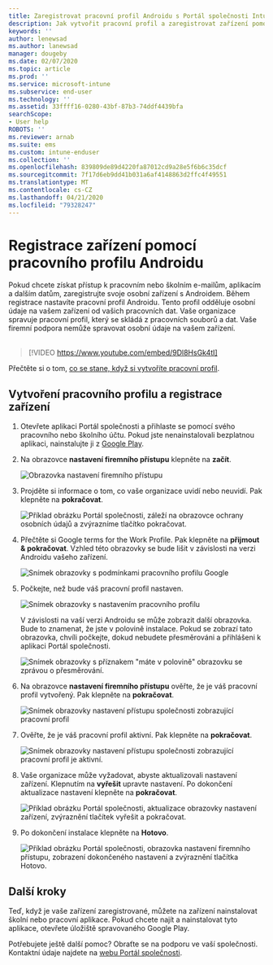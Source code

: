 ```yaml
---
title: Zaregistrovat pracovní profil Androidu s Portál společnosti Intune | Microsoft Docs
description: Jak vytvořit pracovní profil a zaregistrovat zařízení pomocí Portál společnosti Intune.
keywords: ''
author: lenewsad
ms.author: lanewsad
manager: dougeby
ms.date: 02/07/2020
ms.topic: article
ms.prod: ''
ms.service: microsoft-intune
ms.subservice: end-user
ms.technology: ''
ms.assetid: 33ffff16-0280-43bf-87b3-74ddf4439bfa
searchScope:
- User help
ROBOTS: ''
ms.reviewer: arnab
ms.suite: ems
ms.custom: intune-enduser
ms.collection: ''
ms.openlocfilehash: 839809de89d4220fa87012cd9a28e5f6b6c35dcf
ms.sourcegitcommit: 7f17d6eb9dd41b031a6af4148863d2ffc4f49551
ms.translationtype: MT
ms.contentlocale: cs-CZ
ms.lasthandoff: 04/21/2020
ms.locfileid: "79328247"
---
```

# <a name="enroll-device-with-android-work-profile"></a>Registrace zařízení pomocí pracovního profilu Androidu

Pokud chcete získat přístup k pracovním nebo školním e-mailům, aplikacím a dalším datům, zaregistrujte svoje osobní zařízení s Androidem. Během registrace nastavíte pracovní profil Androidu. Tento profil odděluje osobní údaje na vašem zařízení od vašich pracovních dat. Vaše organizace spravuje pracovní profil, který se skládá z pracovních souborů a dat. Vaše firemní podpora nemůže spravovat osobní údaje na vašem zařízení.  
</br>
> [!VIDEO https://www.youtube.com/embed/9Dl8HsGk4tI]

Přečtěte si o tom, [co se stane, když si vytvoříte pracovní profil](what-happens-when-you-create-a-work-profile-android.md).

## <a name="create-work-profile-and-enroll-device"></a>Vytvoření pracovního profilu a registrace zařízení

1. Otevřete aplikaci Portál společnosti a přihlaste se pomocí svého pracovního nebo školního účtu. Pokud jste nenainstalovali bezplatnou aplikaci, nainstalujte ji z [Google Play](https://play.google.com/store/apps/details?id=com.microsoft.windowsintune.companyportal).  

2. Na obrazovce **nastavení firemního přístupu** klepněte na **začít**.  

    ![Obrazovka nastavení firemního přístupu](./media/access-setup-work-profile-1911.png)  

3. Projděte si informace o tom, co vaše organizace uvidí nebo neuvidí. Pak klepněte na **pokračovat**. 

    ![Příklad obrázku Portál společnosti, záleží na obrazovce ochrany osobních údajů a zvýrazníme tlačítko pokračovat.](./media/android-privacy-screen-1911.png)  

4. Přečtěte si Google terms for the Work Profile. Pak klepněte na **přijmout & pokračovat**. Vzhled této obrazovky se bude lišit v závislosti na verzi Androidu vašeho zařízení. 

    ![Snímek obrazovky s podmínkami pracovního profilu Google](./media/android-wp-05-1908.png)  

5. Počkejte, než bude váš pracovní profil nastaven.  

    ![Snímek obrazovky s nastavením pracovního profilu](./media/android-wp-05a-1908.png)  

   V závislosti na vaší verzi Androidu se může zobrazit další obrazovka. Bude to znamenat, že jste v polovině instalace. Pokud se zobrazí tato obrazovka, chvíli počkejte, dokud nebudete přesměrováni a přihlášeni k aplikaci Portál společnosti.  

    ![Snímek obrazovky s příznakem "máte v polovině" obrazovku se zprávou o přesměrování.](./media/android-wp-05b-1908.png)  

6. Na obrazovce **nastavení firemního přístupu** ověřte, že je váš pracovní profil vytvořený. Pak klepněte na **pokračovat**.  

    ![Snímek obrazovky nastavení přístupu společnosti zobrazující pracovní profil](./media/work-profile-complete-1911.png)  

7. Ověřte, že je váš pracovní profil aktivní. Pak klepněte na **pokračovat**. 

    ![Snímek obrazovky nastavení přístupu společnosti zobrazující pracovní profil je aktivní.](./media/work-profile-active-1911.png)  

8. Vaše organizace může vyžadovat, abyste aktualizovali nastavení zařízení. Klepnutím na **vyřešit** upravte nastavení. Po dokončení aktualizace nastavení klepněte na **pokračovat**.    

    ![Příklad obrázku Portál společnosti, aktualizace obrazovky nastavení zařízení, zvýraznění tlačítek vyřešit a pokračovat.](./media/resolve-settings-1911.png) 


9. Po dokončení instalace klepněte na **Hotovo**.  

    ![Příklad obrázku Portál společnosti, obrazovka nastavení firemního přístupu, zobrazení dokončeného nastavení a zvýraznění tlačítka Hotovo.](./media/work-profile-done-1911.png)  


## <a name="next-steps"></a>Další kroky  

Teď, když je vaše zařízení zaregistrované, můžete na zařízení nainstalovat školní nebo pracovní aplikace. Pokud chcete najít a nainstalovat tyto aplikace, otevřete úložiště spravovaného Google Play. 

Potřebujete ještě další pomoc? Obraťte se na podporu ve vaší společnosti. Kontaktní údaje najdete na [webu Portál společnosti](https://go.microsoft.com/fwlink/?linkid=2010980).
